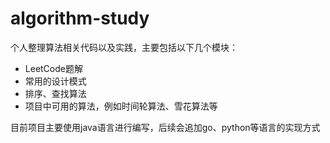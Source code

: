 # algorithm-study
个人整理算法相关代码以及实践，主要包括以下几个模块：
* LeetCode题解
* 常用的设计模式
* 排序、查找算法
* 项目中可用的算法，例如时间轮算法、雪花算法等

目前项目主要使用java语言进行编写，后续会追加go、python等语言的实现方式